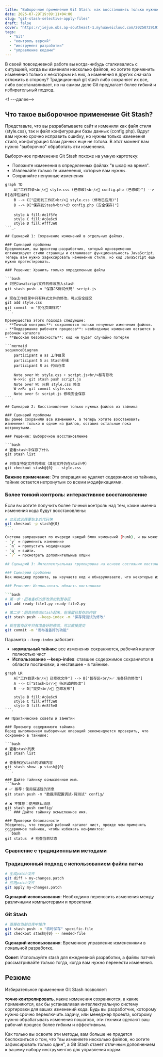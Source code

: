 ```yaml
---
title: "Выборочное применение Git Stash: как восстановить только нужные изменения файлов"
date: 2025-07-29T19:09:11+04:00
slug: "git-stash-selective-apply-files"
draft: false
cover: "https://jiejue.obs.ap-southeast-1.myhuaweicloud.com/20250729191613726.webp"
tags:
  - "Git"
  - "контроль версий"
  - "инструмент разработки"
  - "управление кодами"
---
```


В своей повседневной работе вы когда-нибудь сталкивались с ситуацией, когда вы изменили несколько файлов, но хотите применить изменения только к некоторым из них, а изменения в других сначала отложить в сторону? Традиционный git stash либо сохраняет их все, либо восстанавливает, но на самом деле Git предлагает более гибкий и избирательный подход.

<! ---далее-->

## Что такое выборочное применение Git Stash?

Представьте, что вы разрабатываете сайт и изменили как файл стиля (style.css), так и файл конфигурации базы данных (config.php). Вдруг вам нужно срочно исправить ошибку, но нужны только изменения стиля, конфигурация базы данных еще не готова. В этот момент вам нужно "выборочно" обработать эти изменения.

Выборочное применение Git Stash похоже на умную картотеку:
- Положите изменения в определенных файлах "в шкаф на время".
- Извлекайте только те изменения, которые вам нужны.
- Сохраняйте ненужные изменения

```mermaid
graph TD
    A["工作目录<br/>📁 style.css (已修改)<br/>📁 config.php (已修改)"] --> B{选择性操作}
    B --> C["应用到工作区<br/>📁 style.css (修改已应用)"]
    B --> D["保存到Stash<br/>📦 config.php (安全保存)"]
    
    style A fill:#e1f5fe
    style C fill:#c8e6c9
    style D fill:#fff3e0
```_.

## Сценарий 1: Сохранение изменений в отдельных файлах.

### Сценарий проблемы
Предположим, вы фронтенд-разработчик, который одновременно оптимизирует стили страницы и отлаживает функциональность JavaScript. Теперь вам нужно зафиксировать изменения стиля, но код JavaScript еще нужно протестировать.

### Решение: Хранить только определенные файлы

```bash
# 只把JavaScript文件的修改放入stash
git stash push -m "保存JS调试代码" script.js

# 现在工作目录中只有样式文件的修改，可以安全提交
git add style.css
git commit -m "优化页面样式"
```.

Преимущества этого подхода следующие:
- **Точный контроль**: сохраняются только ненужные изменения файлов.
- **Поддержание рабочего процесса**: необходимые изменения остаются в рабочем каталоге
- **Высокая безопасность**: код не будет случайно потерян

```mermaid
sequenceDiagram
    participant W as 工作目录
    participant S as Stash存储
    participant R as 代码仓库
    
    Note over W: style.css + script.js<br/>都有修改
    W->>S: git stash push script.js
    Note over W: 只剩 style.css 修改
    W->>R: git commit style.css
    Note over S: script.js 修改安全保存
```.

## Сценарий 2: Восстановление только нужных файлов из тайника

### Сценарий проблемы
Вы ранее сохранили все изменения, а теперь хотите восстановить изменения только в одном из файлов, оставив остальные пока нетронутыми.

### Решение: Выборочное восстановление

```bash
# 查看stash中保存了什么
git stash list

# 只恢复特定文件的修改（其他文件仍在stash中）
git checkout stash@{0} -- style.css
```

**Важное примечание**: Эта операция не удаляет содержимое из тайника, тайник остается нетронутым со всеми модификациями.

### Более тонкий контроль: интерактивное восстановление

Если вы хотите получить более точный контроль над тем, какие именно изменения кода будут восстановлены:

```bash
# 交互式选择要恢复的代码块
git checkout -p stash@{0}
```.

Система запрашивает по очереди каждый блок изменений (hunk), и вы можете выбрать:
- `y` = применить изменение
- `n` = пропустить модификацию
- `q` = выйти.
- `?` = посмотреть дополнительные опции

## Сценарий 3: Интеллектуальная группировка на основе состояния постановки

### Сценарий проблемы
Как менеджер проекта, вы изучаете код и обнаруживаете, что некоторые изменения можно выпускать немедленно, а некоторые нуждаются в дальнейшем тестировании.

### Решение: Использовать область постановки

```bash
# 第一步：把准备好的修改添加到暂存区
git add ready-file1.py ready-file2.py

# 第二步：把其他修改stash起来，但保留已暂存的内容
git stash push --keep-index -m "保存待测试的修改"

# 现在暂存区中只有准备好的修改，可以直接提交
git commit -m "发布准备好的功能"
```

Параметр `--keep-index` работает:
- **нормальный тайник**: все изменения сохраняются, рабочий каталог полностью чист
- **Использование --keep-index**: ставшее содержимое сохраняется в области постановки, а неставшее - в тайнике.

```mermaid
graph LR
    A["工作目录<br/>📝 已修改文件"] --> B["暂存区<br/>✅ 准备好的修改"]
    A --> C["Stash<br/>🔄 待测试的修改"]
    B --> D["提交<br/>🎯 立即发布"]
    
    style B fill:#c8e6c9
    style C fill:#fff3e0
    style D fill:#e8f5e8
```.

## Практические советы и заметки

### Просмотр содержимого тайника
Перед выполнением выборочных операций рекомендуется проверить, что сохранено в тайнике:

```bash
# 查看stash列表
git stash list

# 查看特定stash的详细内容
git stash show -p stash@{0}
```.

### Дайте тайнику осмысленное имя.
```bash
# ✅ 推荐：使用描述性的消息
git stash push -m "数据库配置调试-待测试" config/

# ❌ 不推荐：使用默认消息
git stash push config/
``` ### Дайте тайнику осмысленное имя.

### Проверки безопасности
Убедитесь, что текущий рабочий каталог чист, прежде чем применять содержимое тайника, чтобы избежать конфликтов:
```bash
git status  # 检查当前状态
```

### Сравнение с традиционными методами

### Традиционный подход с использованием файла патча
```bash
# 生成patch文件
git diff > my-changes.patch
# 应用patch文件  
git apply my-changes.patch
```

**Сценарий использования**: Необходимо переносить изменения между различными компьютерами и проектами.

### Git Stash
```bash
# 直接在当前仓库中操作
git stash push -m "临时保存" specific-file
git checkout stash@{0} -- needed-file
```

**Сценарий использования**: Временное управление изменениями в локальной разработке.

**Совет**: Используйте stash для ежедневной разработки, а файлы патчей рассматривайте только тогда, когда вам нужно перенести изменения.

## Резюме

Избирательное применение Git Stash позволяет:

**точно контролировать**, какие изменения сохраняются, а какие применяются, как бы устанавливая интеллектуальную систему сортировки для ваших изменений кода. Будь вы разработчик, которому нужно срочно переключить задачу, или менеджер проекта, которому нужно обрабатывать изменения пошагово, эти техники сделают ваш рабочий процесс более гибким и эффективным.

Как только вы освоите эти методы, вам больше не придется беспокоиться о том, что "вы изменяете несколько файлов, но хотите зафиксировать только один", а Git Stash станет отличным дополнением к вашему набору инструментов для управления кодом.
